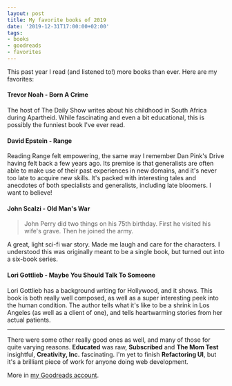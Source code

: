 ```yaml
---
layout: post
title: My favorite books of 2019
date: '2019-12-31T17:00:00+02:00'
tags:
- books
- goodreads
- favorites
---
```


This past year I read (and listened to!) more books than ever. Here are my favorites:

#### Trevor Noah - Born A Crime

The host of The Daily Show writes about his childhood in South Africa during Apartheid. While fascinating and even a bit educational, this is possibly the funniest book I've ever read.

#### David Epstein - Range

Reading Range felt empowering, the same way I remember Dan Pink's Drive having felt back a few years ago. Its premise is that generalists are often able to make use of their past experiences in new domains, and  it's never too late to acquire new skills. It's packed with interesting tales and anecdotes of both specialists and generalists, including late bloomers. I want to believe!

#### John Scalzi - Old Man's War

> John Perry did two things on his 75th birthday. First he visited his wife's grave. Then he joined the army.

A great, light sci-fi war story. Made me laugh and care for the characters. I understood this was originally meant to be a single book, but turned out into a six-book series.

#### Lori Gottlieb - Maybe You Should Talk To Someone

Lori Gottlieb has a background writing for Hollywood, and it shows. This book is both really well composed, as well as a super interesting peek into the human condition. The author tells what it's like to be a shrink in Los Angeles (as well as a client of one), and tells heartwarming stories from her actual patients.

---

There were some other really good ones as well, and many of those for quite varying reasons. **Educated** was raw, **Subscribed** and **The Mom Test** insightful, **Creativity, Inc.** fascinating. I'm yet to finish **Refactoring UI**, but it's a brilliant piece of work for anyone doing web development.

More in [my Goodreads account](https://www.goodreads.com/user/show/1011336-mike-arvela).
